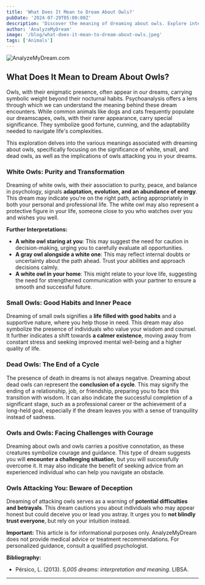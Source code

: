 ```yaml
---
title: 'What Does It Mean to Dream About Owls?'
pubDate: '2024-07-29T05:00:00Z'
description: 'Discover the meaning of dreaming about owls. Explore interpretations of white owls, small owls, dead owls, and more.'
author: 'AnalyzeMyDream'
image: '/blog/what-does-it-mean-to-dream-about-owls.jpeg'
tags: ['Animals']
---
```


![AnalyzeMyDream.com](/blog/what-does-it-mean-to-dream-about-owls.jpeg)

## What Does It Mean to Dream About Owls?

Owls, with their enigmatic presence, often appear in our dreams, carrying symbolic weight beyond their nocturnal habits. Psychoanalysis offers a lens through which we can understand the meaning behind these dream encounters. While common animals like dogs and cats frequently populate our dreamscapes, owls, with their rarer appearance, carry special significance. They symbolize good fortune, cunning, and the adaptability needed to navigate life's complexities.

This exploration delves into the various meanings associated with dreaming about owls, specifically focusing on the significance of white, small, and dead owls, as well as the implications of owls attacking you in your dreams.

### White Owls: Purity and Transformation

Dreaming of white owls, with their association to purity, peace, and balance in psychology, signals **adaptation, evolution, and an abundance of energy**. This dream may indicate you're on the right path, acting appropriately in both your personal and professional life. The white owl may also represent a protective figure in your life, someone close to you who watches over you and wishes you well.

**Further Interpretations:**

- **A white owl staring at you**: This may suggest the need for caution in decision-making, urging you to carefully evaluate all opportunities.
- **A gray owl alongside a white one**: This may reflect internal doubts or uncertainty about the path ahead. Trust your abilities and approach decisions calmly.
- **A white owl in your home**: This might relate to your love life, suggesting the need for strengthened communication with your partner to ensure a smooth and successful future.

### Small Owls: Good Habits and Inner Peace

Dreaming of small owls signifies a **life filled with good habits** and a supportive nature, where you help those in need. This dream may also symbolize the presence of individuals who value your wisdom and counsel. It further indicates a shift towards **a calmer existence**, moving away from constant stress and seeking improved mental well-being and a higher quality of life.

### Dead Owls: The End of a Cycle

The presence of death in dreams is not always negative. Dreaming about dead owls can represent the **conclusion of a cycle**. This may signify the ending of a relationship, job, or friendship, preparing you to face this transition with wisdom. It can also indicate the successful completion of a significant stage, such as a professional career or the achievement of a long-held goal, especially if the dream leaves you with a sense of tranquility instead of sadness.

### Owls and Owls: Facing Challenges with Courage

Dreaming about owls and owls carries a positive connotation, as these creatures symbolize courage and guidance. This type of dream suggests you will **encounter a challenging situation**, but you will successfully overcome it. It may also indicate the benefit of seeking advice from an experienced individual who can help you navigate an obstacle.

### Owls Attacking You: Beware of Deception

Dreaming of attacking owls serves as a warning of **potential difficulties and betrayals**. This dream cautions you about individuals who may appear honest but could deceive you or lead you astray. It urges you to **not blindly trust everyone**, but rely on your intuition instead.

**Important:** This article is for informational purposes only.  AnalyzeMyDream does not provide medical advice or treatment recommendations. For personalized guidance, consult a qualified psychologist.

**Bibliography:**

* Pérsico, L. (2013). *5,005 dreams: interpretation and meaning*. LIBSA.

---